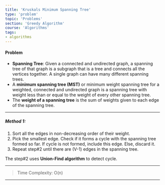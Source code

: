 ```yaml
---
title: 'Kruskals Minimum Spanning Tree'
type: 'problem'
topic: 'Problems'
section: 'Greedy Algorithm'
course: 'Algorithms'
tags:
- algorithms
---
```

#### Problem
- **Spanning Tree**: Given a connected and undirected graph, a spanning tree of that graph is a subgraph that is a tree and connects all the vertices together. A single graph can have many different spanning trees.
- A **minimum spanning tree (MST)** or minimum weight spanning tree for a weighted, connected and undirected graph is a spanning tree with weight less than or equal to the weight of every other spanning tree.
- The **weight of a spanning tree** is the sum of weights given to each edge of the spanning tree.

---
##### Method 1:
1. Sort all the edges in non-decreasing order of their weight.
2. Pick the smallest edge. Check if it forms a cycle with the spanning tree formed so far. If cycle is not formed, include this edge. Else, discard it.
3. Repeat step#2 until there are (V-1) edges in the spanning tree.

The step#2 uses **Union-Find algorithm** to detect cycle.

---
> Time Complexity: O(n)

---